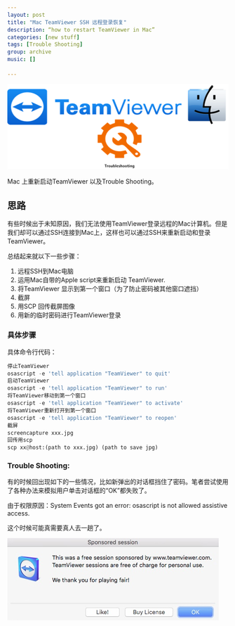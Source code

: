 ```yaml
---
layout: post
title: "Mac TeamViewer SSH 远程登录恢复"
description: “how to restart TeamViewer in Mac”
categories: [new stuff]
tags: [Trouble Shooting]
group: archive
music: []

---
```


![image](/assets/images/TeamMac.png)

Mac 上重新启动TeamViewer 以及Trouble Shooting。

<!-- more -->

## 思路


有些时候出于未知原因，我们无法使用TeamViewer登录远程的Mac计算机。但是我们却可以通过SSH连接到Mac上，这样也可以通过SSH来重新启动和登录TeamViewer。

总结起来就以下一些步骤：

1. 远程SSH到Mac电脑
2. 运用Mac自带的Apple script来重新启动 TeamViewer.
3. 将TeamViewer 显示到第一个窗口（为了防止密码被其他窗口遮挡）
4. 截屏
5. 用SCP 回传截屏图像
6. 用新的临时密码进行TeamViewer登录

### 具体步骤


具体命令行代码：

```python
停止TeamViewer 
osascript -e 'tell application "TeamViewer" to quit'
启动TeamViewer 
osascript -e 'tell application "TeamViewer" to run'
将TeamViewer移动到第一个窗口
osascript -e 'tell application "TeamViewer" to activate'
将TeamViewer重新打开到第一个窗口
osascript -e 'tell application "TeamViewer" to reopen'
截屏
screencapture xxx.jpg
回传用scp
scp xx@host:(path to xxx.jpg) (path to save jpg)
```



### **Trouble Shooting:**


有的时候回出现如下的一些情况，比如新弹出的对话框挡住了密码。笔者尝试使用了各种办法来模拟用户单击对话框的“OK”都失败了。

由于权限原因：System Events got an error: osascript is not allowed assistive access. 

这个时候可能真需要真人去一趟了。

![](/assets/images/050037934C0DDBBA196577D400A84DB7.jpg)
